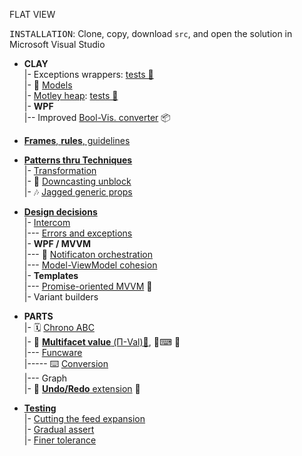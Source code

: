 
FLAT VIEW

<samp>INSTALLATION</samp>: Clone, copy, download `src`, and open the solution in Microsoft Visual Studio

+ **CLAY**\
|- Exceptions wrappers: [tests 🧪](src/TuttiFrutti/ExtensionsTests/Exceptions)\
|- 🌵 [Models](src/TuttiFrutti/AbcModels)\
|- [Motley heap](README+/decisions/README+/structs/motley_heap.md): [tests 🧪](src/TuttiFrutti/AbcStructTests/Heaps)\
|- **WPF**\
|-- Improved [Bool-Vis. converter](README+/snippets/wpf/bool2viz_improved.md) 📦

+ [**Frames**, **rules**, guidelines](README+/frames)

+ [**Patterns thru Techniques**](README+/techniques)\
|- [Transformation](README+/techniques/xform)\
|- 🎢 [Downcasting unblock](README+/techniques/README+/cs-unblock_downcast.md)\
|- 🎶 [Jagged generic props](README+/techniques/README+/cs-jagged_props.md)

+ [**Design decisions**](README+/decisions)\
|- [Intercom](README+/decisions/README+/intercom)\
|--- [Errors and exceptions](README+/decisions/README+/intercom/README+/errors)\
|- **WPF / MVVM**\
|--- 📢 [Notificaton orchestration](README+/decisions/README+/mvvm/mvvm-notification_orchestration.md)\
|--- [Model-ViewModel cohesion](README+/decisions/README+/mvvm/mvvm-vmodel_cohesion.md)\
|- **Templates**\
|--- [Promise-oriented MVVM](README+/decisions/README+/model_as_tasks.md) 🚧\
|- Variant builders

+ **PARTS**\
|- 🗓️ [Chrono ABC](README+/projects/AbcChrono)\
|- <a name="UVal"></a>💠 [**Multifacet value** (Π-Val)📃](README+/parts/Π-Val), 🧪⌨ 🔢\
|--- <a href="README+/projects/funcware">Funcware</a>\
|----- ⌨️ <a href="src/TuttiFrutti/FuncStore.Convers">Conversion</a>\
|--- Graph\
|- 🔄 [**Undo/Redo** extension](README+/projects/Rvrs) 🚧

+ [**Testing**](README+/tests/)\
|- [Cutting the feed expansion](README+/tests/README+/prog_tests-cut_feeds.md)\
|- [Gradual assert](README+/tests/README+/unit_test-gradual_assert.md)\
|- [Finer tolerance](README+/tests/README+/val_tests-tolerance.md)
